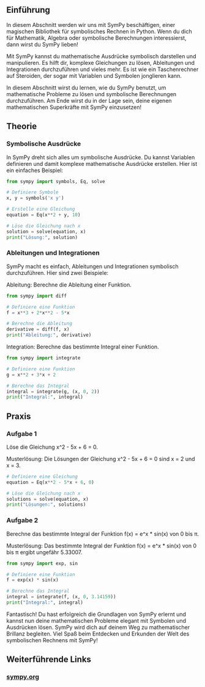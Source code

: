 ## Einführung
In diesem Abschnitt werden wir uns mit SymPy beschäftigen, einer magischen Bibliothek für symbolisches Rechnen in Python. Wenn du dich für Mathematik, Algebra oder symbolische Berechnungen interessierst, dann wirst du SymPy lieben!

Mit SymPy kannst du mathematische Ausdrücke symbolisch darstellen und manipulieren. Es hilft dir, komplexe Gleichungen zu lösen, Ableitungen und Integrationen durchzuführen und vieles mehr. Es ist wie ein Taschenrechner auf Steroiden, der sogar mit Variablen und Symbolen jonglieren kann.

In diesem Abschnitt wirst du lernen, wie du SymPy benutzt, um mathematische Probleme zu lösen und symbolische Berechnungen durchzuführen. Am Ende wirst du in der Lage sein, deine eigenen mathematischen Superkräfte mit SymPy einzusetzen!

## Theorie
### Symbolische Ausdrücke
In SymPy dreht sich alles um symbolische Ausdrücke. Du kannst Variablen definieren und damit komplexe mathematische Ausdrücke erstellen. Hier ist ein einfaches Beispiel:

```python
from sympy import symbols, Eq, solve

# Definiere Symbole
x, y = symbols('x y')

# Erstelle eine Gleichung
equation = Eq(x**2 + y, 10)

# Löse die Gleichung nach x
solution = solve(equation, x)
print("Lösung:", solution)
```
### Ableitungen und Integrationen
SymPy macht es einfach, Ableitungen und Integrationen symbolisch durchzuführen. Hier sind zwei Beispiele:

Ableitung: Berechne die Ableitung einer Funktion.
```python
from sympy import diff

# Definiere eine Funktion
f = x**3 + 2*x**2 - 5*x

# Berechne die Ableitung
derivative = diff(f, x)
print("Ableitung:", derivative)
```
Integration: Berechne das bestimmte Integral einer Funktion.
```python
from sympy import integrate

# Definiere eine Funktion
g = x**2 + 3*x + 2

# Berechne das Integral
integral = integrate(g, (x, 0, 2))
print("Integral:", integral)
```
## Praxis
### Aufgabe 1
Löse die Gleichung x^2 - 5x + 6 = 0.

Musterlösung:
Die Lösungen der Gleichung x^2 - 5x + 6 = 0 sind x = 2 und x = 3.
```python
# Definiere eine Gleichung
equation = Eq(x**2 - 5*x + 6, 0)

# Löse die Gleichung nach x
solutions = solve(equation, x)
print("Lösungen:", solutions)
```


### Aufgabe 2
Berechne das bestimmte Integral der Funktion f(x) = e^x * sin(x) von 0 bis π.

Musterlösung:
Das bestimmte Integral der Funktion f(x) = e^x * sin(x) von 0 bis π ergibt ungefähr 5.33007.
```python
from sympy import exp, sin

# Definiere eine Funktion
f = exp(x) * sin(x)

# Berechne das Integral
integral = integrate(f, (x, 0, 3.14159))
print("Integral:", integral)
```


Fantastisch! Du hast erfolgreich die Grundlagen von SymPy erlernt und kannst nun deine mathematischen Probleme elegant mit Symbolen und Ausdrücken lösen. SymPy wird dich auf deinem Weg zu mathematischer Brillanz begleiten. Viel Spaß beim Entdecken und Erkunden der Welt des symbolischen Rechnens mit SymPy!

## Weiterführende Links
### [sympy.org](https://www.sympy.org/en/features.html)